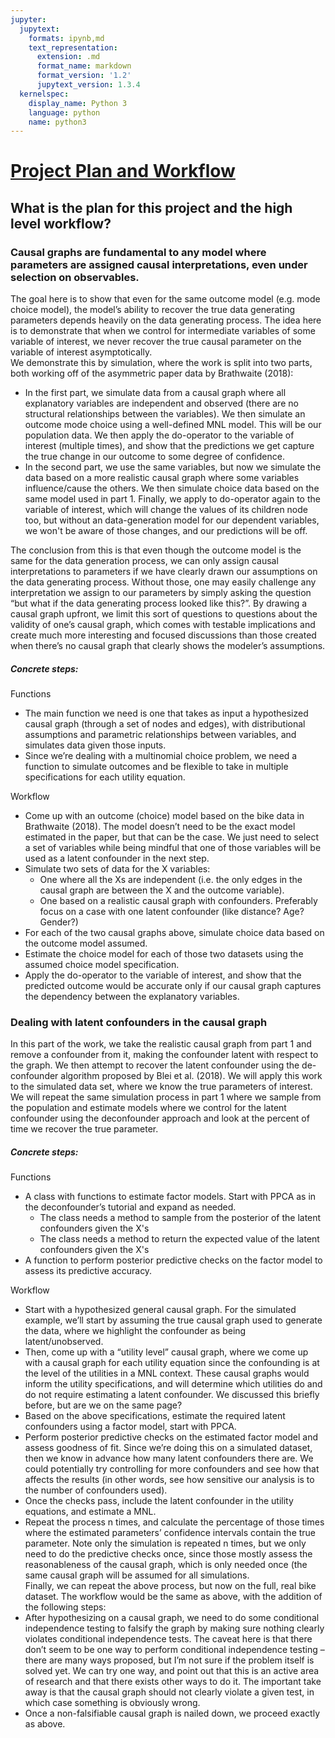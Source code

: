 ```yaml
---
jupyter:
  jupytext:
    formats: ipynb,md
    text_representation:
      extension: .md
      format_name: markdown
      format_version: '1.2'
      jupytext_version: 1.3.4
  kernelspec:
    display_name: Python 3
    language: python
    name: python3
---
```


# <ins>Project Plan and Workflow</ins>


## What is the plan for this project and the high level workflow? <br>

### Causal graphs are fundamental to any model where parameters are assigned causal interpretations, even under selection on observables.
The goal here is to show that even for the same outcome model (e.g. mode choice model), the model’s ability to recover the true data generating parameters depends heavily on the data generating process. The idea here is to demonstrate that when we control for intermediate variables of some variable of interest, we never recover the true causal parameter on the variable of interest asymptotically. <br>
We demonstrate this by simulation, where the work is split into two parts, both working off of the asymmetric paper data by Brathwaite (2018): <br>
-	In the first part, we simulate data from a causal graph where all explanatory variables are independent and observed (there are no structural relationships between the variables). We then simulate an outcome mode choice using a well-defined MNL model. This will be our population data. We then apply the do-operator to the variable of interest (multiple times), and show that the predictions we get capture the true change in our outcome to some degree of confidence.  <br>
-	In the second part, we use the same variables, but now we simulate the data based on a more realistic causal graph where some variables influence/cause the others. We then simulate choice data based on the same model used in part 1. Finally, we apply to do-operator again to the variable of interest, which will change the values of its children node too, but without an data-generation model for our dependent variables, we won't be aware of those changes, and our predictions will be off.  <br>

The conclusion from this is that even though the outcome model is the same for the data generation process, we can only assign causal interpretations to parameters if we have clearly drawn our assumptions on the data generating process. Without those, one may easily challenge any interpretation we assign to our parameters by simply asking the question “but what if the data generating process looked like this?”. By drawing a causal graph upfront, we limit this sort of questions to questions about the validity of one’s causal graph, which comes with testable implications and create much more interesting and focused discussions than those created when there’s no causal graph that clearly shows the modeler’s assumptions. 

##### Concrete steps:

Functions <br>
-	The main function we need is one that takes as input a hypothesized causal graph (through a set of nodes and edges), with distributional assumptions and parametric relationships between variables, and simulates data given those inputs. 
-	Since we’re dealing with a multinomial choice problem, we need a function to simulate outcomes and be flexible to take in multiple specifications for each utility equation.

Workflow <br>
-	Come up with an outcome (choice) model based on the bike data in Brathwaite (2018). The model doesn’t need to be the exact model estimated in the paper, but that can be the case. We just need to select a set of variables while being mindful that one of those variables will be used as a latent confounder in the next step. 
-	Simulate two sets of data for the X variables: <br>
    - One where all the Xs are independent (i.e. the only edges in the causal graph are between the X and the outcome variable). 
    - One based on a realistic causal graph with confounders. Preferably focus on a case with one latent confounder (like distance? Age? Gender?) <br>
-	For each of the two causal graphs above, simulate choice data based on the outcome model assumed. <br>
-	Estimate the choice model for each of those two datasets using the assumed choice model specification. <br>
-	Apply the do-operator to the variable of interest, and show that the predicted outcome would be accurate only if our causal graph captures the dependency between the explanatory variables. <br>

### Dealing with latent confounders in the causal graph

In this part of the work, we take the realistic causal graph from part 1 and remove a confounder from it, making the confounder latent with respect to the graph. We then attempt to recover the latent confounder using the de-confounder algorithm proposed by Blei et al. (2018). We will apply this work to the simulated data set, where we know the true parameters of interest. We will repeat the same simulation process in part 1 where we sample from the population and estimate models where we control for the latent confounder using the deconfounder approach and look at the percent of time we recover the true parameter. 

##### Concrete steps: 

Functions <br>
-	A class with functions to estimate factor models. Start with PPCA as in the deconfounder’s tutorial and expand as needed. <br>
    - The class needs a method to sample from the posterior of the latent confounders given the X's <br>
    - The class needs a method to return the expected value of the latent confounders given the X's <br>
-	A function to perform posterior predictive checks on the factor model to assess its predictive accuracy. <br>

Workflow <br>
-	Start with a hypothesized general causal graph. For the simulated example, we’ll start by assuming the true causal graph used to generate the data, where we highlight the confounder as being latent/unobserved. <br>
-	Then, come up with a “utility level” causal graph, where we come up with a causal graph for each utility equation since the confounding is at the level of the utilities in a MNL context. These causal graphs would inform the utility specifications, and will determine which utilities do and do not require estimating a latent confounder. We discussed this briefly before, but are we on the same page? <br>
-	Based on the above specifications, estimate the required latent confounders using a factor model, start with PPCA. <br>
-	Perform posterior predictive checks on the estimated factor model and assess goodness of fit. Since we’re doing this on a simulated dataset, then we know in advance how many latent confounders there are. We could potentially try controlling for more confounders and see how that affects the results (in other words, see how sensitive our analysis is to the number of confounders used). <br>
-	Once the checks pass, include the latent confounder in the utility equations, and estimate a MNL. <br>
-	Repeat the process n times, and calculate the percentage of those times where the estimated parameters’ confidence intervals contain the true parameter. Note only the simulation is repeated n times, but we only need to do the predictive checks once, since those mostly assess the reasonableness of the causal graph, which is only needed once (the same causal graph will be assumed for all simulations.   <br>
Finally, we can repeat the above process, but now on the full, real bike dataset. The workflow would be the same as above, with the addition of the following steps: <br>
-	After hypothesizing on a causal graph, we need to do some conditional independence testing to falsify the graph by making sure nothing clearly violates conditional independence tests. The caveat here is that there don’t seem to be one way to perform conditional independence testing – there are many ways proposed, but I’m not sure if the problem itself is solved yet. We can try one way, and point out that this is an active area of research and that there exists other ways to do it. The important take away is that the causal graph should not clearly violate a given test, in which case something is obviously wrong. <br>
-	Once a non-falsifiable causal graph is nailed down, we proceed exactly as above. 


